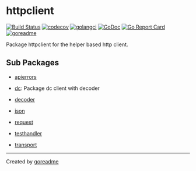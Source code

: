 # httpclient

[![Build Status](https://travis-ci.org/go-4devs/httpclient.svg?branch=master)](https://travis-ci.org/go-4devs/httpclient)
[![codecov](https://codecov.io/gh/go-4devs/httpclient/branch/master/graph/badge.svg)](https://codecov.io/gh/go-4devs/httpclient)
[![golangci](https://golangci.com/badges/github.com/go-4devs/httpclient.svg)](https://golangci.com/r/github.com/go-4devs/httpclient)
[![GoDoc](https://godoc.org/github.com/go-4devs/httpclient?status.svg)](http://godoc.org/github.com/go-4devs/httpclient)
[![Go Report Card](https://goreportcard.com/badge/github.com/go-4devs/httpclient)](https://goreportcard.com/report/github.com/go-4devs/httpclient)
[![goreadme](https://goreadme.herokuapp.com/badge/go-4devs/httpclient.svg)](https://goreadme.herokuapp.com)

Package httpclient for the helper based http client.

## Sub Packages

* [apierrors](./apierrors)

* [dc](./dc): Package dc client with decoder

* [decoder](./decoder)

* [json](./json)

* [request](./request)

* [testhandler](./testhandler)

* [transport](./transport)


---

Created by [goreadme](https://github.com/apps/goreadme)
